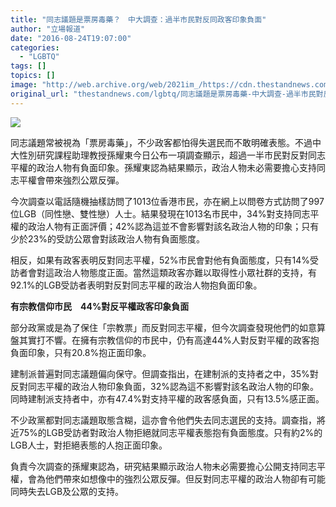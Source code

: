 ```yaml
---
title: "同志議題是票房毒藥？　中大調查：過半市民對反同政客印象負面"
author: "立場報道"
date: "2016-08-24T19:07:00"
categories:
  - "LGBTQ"
tags: []
topics: []
image: "http://web.archive.org/web/2021im_/https://cdn.thestandnews.com/media/photos/cache/rainbow-polling-01_4EqpS_1200x0.png"
original_url: "thestandnews.com/lgbtq/同志議題是票房毒藥-中大調查-過半市民對反同政客印象負面"
---
```

![](http://web.archive.org/web/2021im_/https://cdn.thestandnews.com/media/photos/cache/rainbow-polling-01_4EqpS_1200x0.png)

同志議題常被視為「票房毒藥」，不少政客都怕得失選民而不敢明確表態。不過中大性別研究課程助理教授孫耀東今日公布一項調查顯示，超過一半市民對反對同志平權的政治人物有負面印象。孫耀東認為結果顯示，政治人物未必需要擔心支持同志平權會帶來強烈公眾反彈。

今次調查以電話隨機抽樣訪問了1013位香港市民，亦在網上以問卷方式訪問了997位LGB（同性戀、雙性戀）人士。結果發現在1013名市民中，34%對支持同志平權的政治人物有正面評價；42%認為這並不會影響對該名政治人物的印象；只有少於23%的受訪公眾會對該政治人物有負面態度。

相反，如果有政客表明反對同志平權，52%市民會對他有負面態度，只有14%受訪者會對這政治人物態度正面。當然這類政客亦難以取得性小眾社群的支持，有92.1%的LGB受訪者表明對反對同志平權的政治人物抱負面印象。

**有宗教信仰市民　44%對反平權政客印象負面**

部分政黨或是為了保住「宗教票」而反對同志平權，但今次調查發現他們的如意算盤其實打不響。在擁有宗教信仰的市民中，仍有高達44%人對反對平權的政客抱負面印象，只有20.8%抱正面印象。

建制派普遍對同志議題偏向保守。但調查指出，在建制派的支持者之中，35%對反對同志平權的政治人物印象負面，32%認為這不影響對該名政治人物的印象。同時建制派支持者中，亦有47.4%對支持平權的政客感負面，只有13.5%感正面。

不少政黨都對同志議題取態含糊，這亦會令他們失去同志選民的支持。調查指，將近75%的LGB受訪者對政治人物拒絕就同志平權表態抱有負面態度。只有約2%的LGB人士，對拒絕表態的人抱正面印象。

負責今次調查的孫耀東認為，研究結果顯示政治人物未必需要擔心公開支持同志平權，會為他們帶來如想像中的強烈公眾反彈。但反對同志平權的政治人物卻有可能同時失去LGB及公眾的支持。